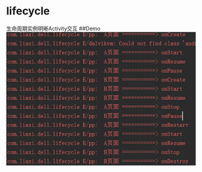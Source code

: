 # lifecycle
生命周期实例明晰Activity交互
##Demo
![](https://github.com/gb0302/lifecycle/blob/master/png/%E7%A4%BA%E4%BE%8B%E5%9B%BE.png)
